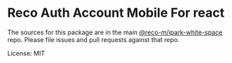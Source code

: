# Reco Auth Account Mobile For react

The sources for this package are in the main [@reco-m/ipark-white-space](http://192.168.1.247/summary/framework%2FRECO8.Mobile.git) repo. Please file issues and pull requests against that repo.

License: MIT
